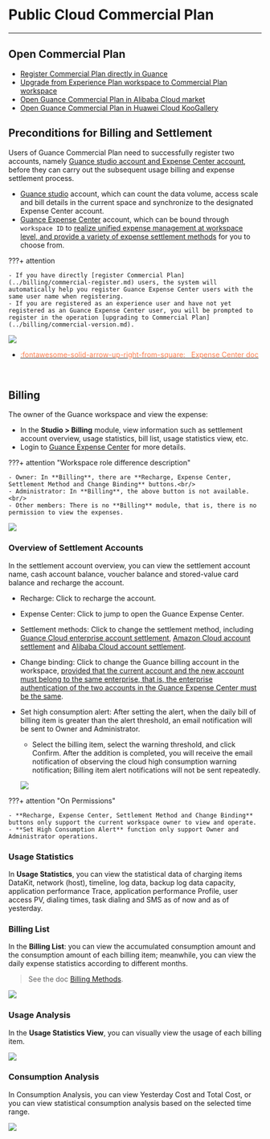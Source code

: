 # Public Cloud Commercial Plan
---

## Open Commercial Plan

- [Register Commercial Plan directly in Guance](commercial-register.md)
- [Upgrade from Experience Plan workspace to Commercial Plan workspace](commercial-version.md)
- [Open Guance Commercial Plan in Alibaba Cloud market](commercial-aliyun.md)
- [Open Guance Commercial Plan in Huawei Cloud KooGallery](/billing/commercial-huaweiyun.md)

## Preconditions for Billing and Settlement

Users of Guance Commercial Plan need to successfully register two accounts, namely <u>Guance studio account and Expense Center account</u>, before they can carry out the subsequent usage billing and expense settlement process.

- [Guance studio](https://console.guance.com/) account, which can count the data volume, access scale and bill details in the current space and synchronize to the designated Expense Center account.
- [Guance Expense Center](https://boss.guance.com/) account, which can be bound through `workspace ID` to <u>realize unified expense management at workspace level, and provide a variety of expense settlement methods</u> for you to choose from.

???+ attention

    - If you have directly [register Commercial Plan](../billing/commercial-register.md) users, the system will automatically help you register Guance Expense Center users with the same user name when registering.
    - If you are registered as an experience user and have not yet registered as an Guance Expense Center user, you will be prompted to register in the operation [upgrading to Commercial Plan](../billing/commercial-version.md).

![](img/billing-index-1.png)


<div class="grid cards" markdown>

- [<font color="coral"> :fontawesome-solid-arrow-up-right-from-square: &nbsp; Expense Center doc</font>](./cost-center/index.md)

<br/>

</div>

## Billing

The owner of the Guance workspace and view the expense:

- In the **Studio > Billing** module, view information such as settlement account overview, usage statistics, bill list, usage statistics view, etc.
- Login to [Guance Expense Center](https://boss.guance.com/) for more details.

???+ attention "Workspace role difference description"

    - Owner: In **Billing**, there are **Recharge, Expense Center, Settlement Method and Change Binding** buttons.<br/>
    - Administrator: In **Billing**, the above button is not available.<br/>
    - Other members: There is no **Billing** module, that is, there is no permission to view the expenses.

![](img/12.billing_1.png)

### Overview of Settlement Accounts

In the settlement account overview, you can view the settlement account name, cash account balance, voucher balance and stored-value card balance and recharge the account.

- Recharge: Click to recharge the account.
- Expense Center: Click to jump to open the Guance Expense Center.
- Settlement methods: Click to change the settlement method, including [Guance Cloud enterprise account settlement](billing-account/enterprise-account.md), [Amazon Cloud account settlement](billing-account/aws-account.md) and [Alibaba Cloud account settlement](billing-account/aliyun-account.md).
- Change binding: Click to change the Guance billing account in the workspace, <u>provided that the current account and the new account must belong to the same enterprise, that is, the enterprise authentication of the two accounts in the Guance Expense Center must be the same</u>.
- Set high consumption alert: After setting the alert, when the daily bill of billing item is greater than the alert threshold, an email notification will be sent to Owner and Administrator.

    - Select the billing item, select the warning threshold, and click Confirm. After the addition is completed, you will receive the email notification of observing the cloud high consumption warning notification; Billing item alert notifications will not be sent repeatedly.

    ![](img/billing.gif)

???+ attention "On Permissions"

    - **Recharge, Expense Center, Settlement Method and Change Binding** buttons only support the current workspace owner to view and operate.
    - **Set High Consumption Alert** function only support Owner and Administrator operations.

### Usage Statistics

In **Usage Statistics**, you can view the statistical data of charging items DataKit, network (host), timeline, log data, backup log data capacity, application performance Trace, application performance Profile, user access PV, dialing times, task dialing and SMS as of now and as of yesterday.

### Billing List

In the **Billing List**: you can view the accumulated consumption amount and the consumption amount of each billing item; meanwhile, you can view the daily expense statistics according to different months. 

> See the doc [Billing Methods](billing-method/index.md).

![](img/consumption-2.png)

### Usage Analysis

In the **Usage Statistics View**, you can visually view the usage of each billing item.

![](img/consumption-1.png)

### Consumption Analysis

In Consumption Analysis, you can view Yesterday Cost and Total Cost, or you can view statistical consumption analysis based on the selected time range.

![](img/consumption.png)